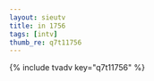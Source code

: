```yaml
--- 
layout: sieutv
title: in 1756
tags: [intv]
thumb_re: q7t11756
---
```

{% include tvadv key="q7t11756" %} 
